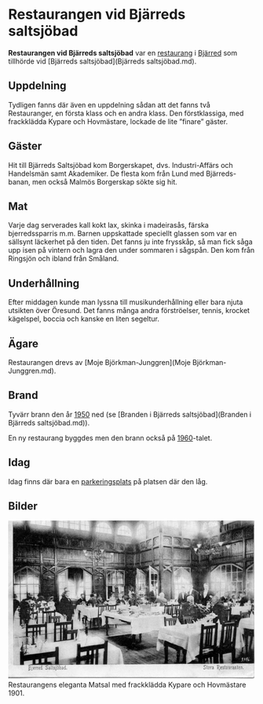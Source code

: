 # Restaurangen vid Bjärreds saltsjöbad

**Restaurangen vid Bjärreds saltsjöbad** var en [restaurang](restaurang.md) i [Bjärred](Bjärred.md) som tillhörde vid [Bjärreds saltsjöbad](Bjärreds saltsjöbad.md).

## Uppdelning

Tydligen fanns där även en uppdelning sådan att det fanns två Restauranger, en första klass och en andra klass. Den förstklassiga, med frackklädda Kypare och Hovmästare, lockade de lite ”finare” gäster.

## Gäster

Hit till Bjärreds Saltsjöbad kom Borgerskapet, dvs. Industri-Affärs och Handelsmän samt Akademiker. De flesta kom från Lund med Bjärreds-banan, men också Malmös Borgerskap sökte sig hit.

## Mat

Varje dag serverades kall kokt lax, skinka i madeirasås, färska bjerredssparris m.m. Barnen uppskattade speciellt glassen som var en sällsynt läckerhet på den tiden. Det fanns ju inte frysskåp, så man fick såga upp isen på vintern och lagra den under sommaren i sågspån. Den kom från Ringsjön och ibland från Småland.

## Underhållning

Efter middagen kunde man lyssna till musikunderhållning eller bara njuta utsikten över Öresund. Det fanns många andra förströelser, tennis, krocket kägelspel, boccia och
kanske en liten segeltur.

## Ägare

Restaurangen drevs av [Moje Björkman-Junggren](Moje Björkman-Junggren.md).

## Brand

Tyvärr brann den år [1950](1950.md) ned (se [Branden i Bjärreds saltsjöbad](Branden i Bjärreds saltsjöbad.md)).

En ny restaurang byggdes men den brann också på [1960](1960.md)-talet.

## Idag

Idag finns där bara en [parkeringsplats](parkeringsplats.md) på platsen där den låg.

## Bilder

![Bjärreds_saltsjöbad_003](images/Bjärreds_saltsjöbad_003.jpg)
Restaurangens eleganta Matsal med frackklädda Kypare och Hovmästare 1901.
